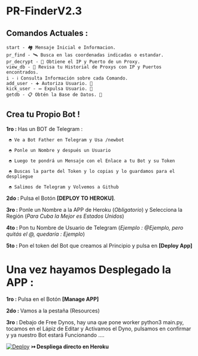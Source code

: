 # PR-FinderV2.3

## Comandos Actuales :
    start - 🏘 Mensaje Inicial e Informacion.
    pr_find - 🛰 Busca en las coordenadas indicadas o estandar.
    pr_decrypt - 🔐 Obtiene el IP y Puerto de un Proxy.
    view_db - 👀 Revisa tu Historial de Proxys con IP y Puertos encontrados.
    i - ℹ️ Consulta Información sobre cada Comando.
    add_user - ➕ Autoriza Usuario. 👑
    kick_user - ➖ Expulsa Usuario. 👑
    getdb - 📋 Obtén la Base de Datos. 👑

## Crea tu Propio Bot !

<b>1ro : </b>Has un BOT de Telegram :

     ◓ Ve a Bot Father en Telegram y Usa /newbot

     ◓ Ponle un Nombre y después un Usuario

     ◓ Luego te pondrá un Mensaje con el Enlace a tu Bot y su Token

     ◓ Buscas la parte del Token y lo copias y lo guardamos para el despliegue
     
     ◓ Salimos de Telegram y Volvemos a Github

<b>2do : </b>Pulsa el Botón <b>[DEPLOY TO HEROKU]</b>.

<b>3ro : </b>Ponle un Nombre a la APP de Heroku (<i>Obligatorio</i>) y Selecciona la Región (<i>Para Cuba la Mejor es Estados Unidos</i>)

<b>4to : </b>Pon tu Nombre de Usuario de Telegram (<i>Ejemplo : @Ejemplo, pero quitás el @, quedaría : Ejemplo</i>)

<b>5to : </b>Pon el token del Bot que creamos al Principio y pulsa en <b>[Deploy App]</b>

# Una vez hayamos Desplegado la APP :

<b>1ro : </b>Pulsa en el Botón <b>[Manage APP]</b>

<b>2do : </b>Vamos a la pestaña (Resources)

<b>3ro : </b>Debajo de Free Dynos, hay una que pone worker python3 main.py, tocamos en el Lápiz de Editar y Activamos el Dyno, pulsamos en confirmar y ya nuestro Bot estará Funcionando ....


[![Deploy](https://www.herokucdn.com/deploy/button.svg)](https://heroku.com/deploy?template=https://github.com/AresDza/RTFreeV7.3-PRO) <b>↣ Despliega directo en Heroku</b>
